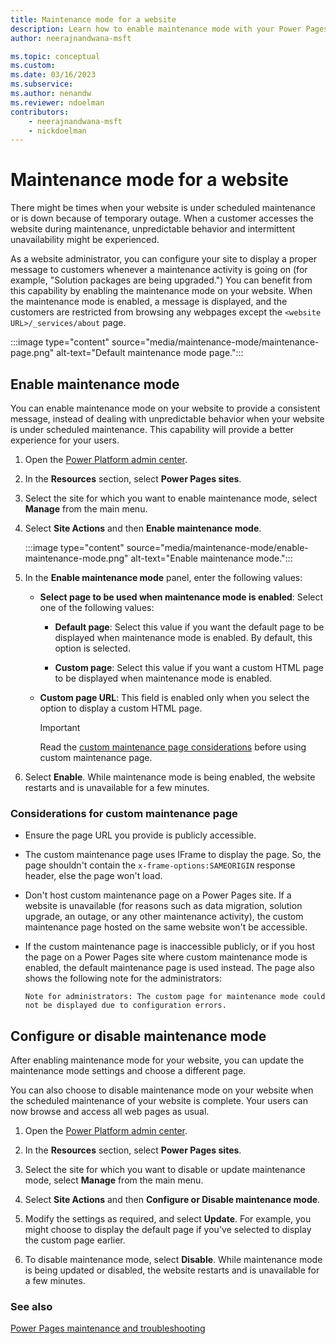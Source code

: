 ```yaml
---
title: Maintenance mode for a website
description: Learn how to enable maintenance mode with your Power Pages website.
author: neerajnandwana-msft

ms.topic: conceptual
ms.custom: 
ms.date: 03/16/2023
ms.subservice: 
ms.author: nenandw
ms.reviewer: ndoelman
contributors:
    - neerajnandwana-msft
    - nickdoelman
---
```


# Maintenance mode for a website

There might be times when your website is under scheduled maintenance or is down because of temporary outage. When a customer accesses the website during maintenance, unpredictable behavior and intermittent unavailability might be experienced. 

As a website administrator, you can configure your site to display a proper message to customers whenever a maintenance activity is going on (for example, "Solution packages are being upgraded.") You can benefit from this capability by enabling the maintenance mode on your website. When the maintenance mode is enabled, a message is displayed, and the customers are restricted from browsing any webpages except the `<website URL>/_services/about` page.

:::image type="content" source="media/maintenance-mode/maintenance-page.png" alt-text="Default maintenance mode page.":::

## Enable maintenance mode

You can enable maintenance mode on your website to provide a consistent message, instead of dealing with unpredictable behavior when your website is under scheduled maintenance. This capability will provide a better experience for your users.

1. Open the [Power Platform admin center](https://aka.ms/ppac).

1. In the **Resources** section, select **Power Pages sites**.

1. Select the site for which you want to enable maintenance mode, select **Manage** from the main menu.

1. Select **Site Actions** and then **Enable maintenance mode**.

    :::image type="content" source="media/maintenance-mode/enable-maintenance-mode.png" alt-text="Enable maintenance mode.":::

1. In the **Enable maintenance mode** panel, enter the following values:
    - **Select page to be used when maintenance mode is enabled**: Select one of the following values:

        - **Default page**: Select this value if you want the default page to be displayed when maintenance mode is enabled. By default, this option is selected.

        - **Custom page**: Select this value if you want a custom HTML page to be displayed when maintenance mode is enabled.

    - **Custom page URL**: This field is enabled only when you select the option to display a custom HTML page.

        > [!IMPORTANT]
        > Read the [custom maintenance page considerations](#considerations-for-custom-maintenance-page) before using custom maintenance page.
 
1. Select **Enable**. While maintenance mode is being enabled, the website restarts and is unavailable for a few minutes. 

### Considerations for custom maintenance page

- Ensure the page URL you provide is publicly accessible.
- The custom maintenance page uses IFrame to display the page. So, the page shouldn't contain the `x-frame-options:SAMEORIGIN` response header, else the page won't load.
- Don't host custom maintenance page on a Power Pages site. If a website is unavailable (for reasons such as data migration, solution upgrade, an outage, or any other maintenance activity), the custom maintenance page hosted on the same website won't be accessible.
- If the custom maintenance page is inaccessible publicly, or if you host the page on a Power Pages site where custom maintenance mode is enabled, the default maintenance page is used instead. The page also shows the following note for the administrators:

    `Note for administrators: The custom page for maintenance mode could not be displayed due to configuration errors.`

## Configure or disable maintenance mode

After enabling maintenance mode for your website, you can update the maintenance mode settings and choose a different page.

You can also choose to disable maintenance mode on your website when the scheduled maintenance of your website is complete. Your  users can now browse and access all web pages as usual.

1. Open the [Power Platform admin center](https://aka.ms/ppac).

1. In the **Resources** section, select **Power Pages sites**.

1. Select the site for which you want to disable or update maintenance mode, select **Manage** from the main menu.

1. Select **Site Actions** and then **Configure or Disable maintenance mode**.

1. Modify the settings as required, and select **Update**. For example, you might choose to display the default page if you've selected to display the custom page earlier.

1. To disable maintenance mode, select **Disable**. While maintenance mode is being updated or disabled, the website restarts and is unavailable for a few minutes.

### See also

[Power Pages maintenance and troubleshooting](/training/modules/portals-maintenance-troubleshooting/)

